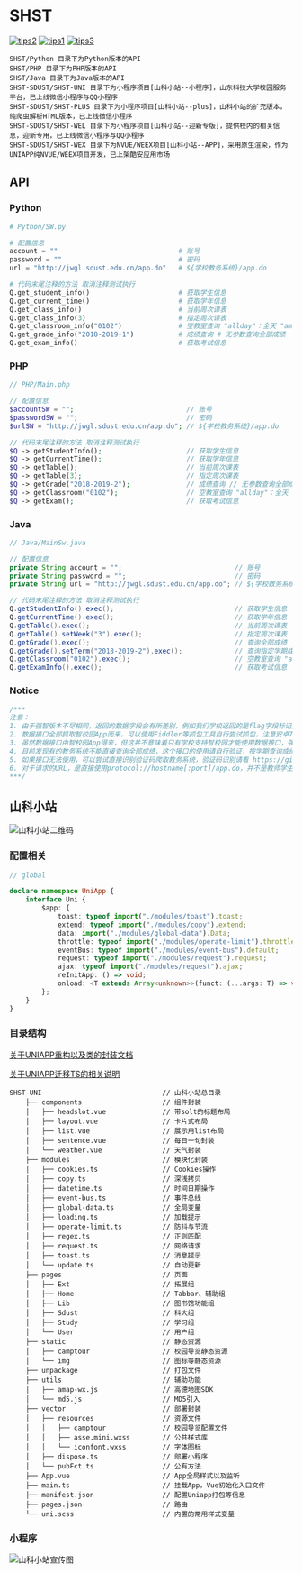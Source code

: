 # SHST

[![tips2](https://img.shields.io/badge/-API-%234C98F7.svg?style=for-the-badge&logo=monogram&logoColor=white)](https://github.com/WindrunnerMax/SW/tree/master) 
[![tips1](https://img.shields.io/badge/-更新日志-%234C98F7.svg?style=for-the-badge&logo=azure-pipelines&logoColor=white)](https://github.com/WindrunnerMax/SHST/blob/SDUST/ChangeLog.md) 
[![tips3](https://img.shields.io/badge/-山科小站-%234C98F7.svg?style=for-the-badge&logo=marketo&logoColor=white)](https://windrunner_max.gitee.io/imgpath/SHST/Static/SHST-WX.jpg) 

```
SHST/Python 目录下为Python版本的API
SHST/PHP 目录下为PHP版本的API
SHST/Java 目录下为Java版本的API 
SHST-SDUST/SHST-UNI 目录下为小程序项目[山科小站--小程序]，山东科技大学校园服务平台，已上线微信小程序与QQ小程序 
SHST-SDUST/SHST-PLUS 目录下为小程序项目[山科小站--plus]，山科小站的扩充版本，纯爬虫解析HTML版本，已上线微信小程序
SHST-SDUST/SHST-WEL 目录下为小程序项目[山科小站--迎新专版]，提供校内的相关信息，迎新专用，已上线微信小程序与QQ小程序   
SHST-SDUST/SHST-WEX 目录下为NVUE/WEEX项目[山科小站--APP]，采用原生渲染，作为UNIAPP纯NVUE/WEEX项目开发，已上架酷安应用市场
```


## API 

### Python

```python
# Python/SW.py

# 配置信息
account = ""                              # 账号
password = ""                             # 密码
url = "http://jwgl.sdust.edu.cn/app.do"   # ${学校教务系统}/app.do

# 代码末尾注释的方法 取消注释测试执行
Q.get_student_info()                      # 获取学生信息
Q.get_current_time()                      # 获取学年信息
Q.get_class_info()                        # 当前周次课表
Q.get_class_info(3)                       # 指定周次课表
Q.get_classroom_info("0102")              # 空教室查询 "allday"：全天 "am"：上午 "pm"：下午 "night"：晚上 "0102":1.2节空教室 "0304":3.4节空教室
Q.get_grade_info("2018-2019-1")           # 成绩查询 # 无参数查询全部成绩
Q.get_exam_info()                         # 获取考试信息
```

### PHP
```php
// PHP/Main.php

// 配置信息
$accountSW = "";                            // 账号
$passwordSW = "";                           // 密码
$urlSW = "http://jwgl.sdust.edu.cn/app.do"; // ${学校教务系统}/app.do

// 代码末尾注释的方法 取消注释测试执行
$Q -> getStudentInfo();                     // 获取学生信息
$Q -> getCurrentTime();                     // 获取学年信息
$Q -> getTable();                           // 当前周次课表
$Q -> getTable(3);                          // 指定周次课表
$Q -> getGrade("2018-2019-2");              // 成绩查询 // 无参数查询全部成绩
$Q -> getClassroom("0102");                 // 空教室查询 "allday"：全天 "am"：上午 "pm"：下午 "night"：晚上 "0102":1.2节空教室 "0304":3.4节空教室
$Q -> getExam();                            // 获取考试信息
```

### Java
```java
// Java/MainSw.java

// 配置信息
private String account = "";                            // 账号
private String password = "";                           // 密码
private String url = "http://jwgl.sdust.edu.cn/app.do"; // ${学校教务系统}/app.do

// 代码末尾注释的方法 取消注释测试执行
Q.getStudentInfo().exec();                              // 获取学生信息
Q.getCurrentTime().exec();                              // 获取学年信息
Q.getTable().exec();                                    // 当前周次课表
Q.getTable().setWeek("3").exec();                       // 指定周次课表
Q.getGrade().exec();                                    // 查询全部成绩
Q.getGrade().setTerm("2018-2019-2").exec();             // 查询指定学期成绩
Q.getClassroom("0102").exec();                          // 空教室查询 "allday"：全天 "am"：上午 "pm"：下午 "night"：晚上 "0102":1.2节空教室 "0304":3.4节空教室
Q.getExamInfo().exec();                                 // 获取考试信息
```

### Notice

```php
/***
注意：
1. 由于强智版本不尽相同，返回的数据字段会有所差别，例如我们学校返回的是flag字段标记登陆成功，而有学校会返回success字段标记登陆成功
2. 数据接口全部抓取智校园App而来，可以使用Fiddler等抓包工具自行尝试抓包，注意安卓7及以上不会认同用户自定义证书，可以使用root将证书安装为系统证书或使用其他的辅助工具尝试抓包
3. 虽然数据接口由智校园App得来，但这并不意味着只有学校支持智校园才能使用数据接口，强智教务系统的接口一般是默认开放的，当然系统管理员可以手动关闭，而智校园的使用是需要强智公司授权的，也就是说虽然学校不能用智校园，但是完全有可能开放接口
4. 目前发现有的教务系统不能直接查询全部成绩，这个接口的使用请自行验证，按学期查询成绩的接口使用目前并未发现问题
5. 如果接口无法使用，可以尝试直接识别验证码爬取教务系统，验证码识别请看 https://github.com/WindrunnerMax/SWVerifyCode 此仓库，提供了使用 Python、PHP、Java、JavaScript 识别验证码的示例
6. 对于请求的URL，是直接使用protocol://hostname[:port]/app.do，并不是教师学生端的URL再拼接app.do，具体可以访问http://app.qzdatasoft.com:9876/qzkjapp/phone/provinceData查阅，此外有些使用ASPX的强智系统的开放接口为${学校教务系统}/app/app.ashx
***/
```

  
## 山科小站

![山科小站二维码](https://cdn.jsdelivr.net/gh/SHST-SDUST/SHST-UNI/vector/resources/exhibition/shst-wx.jpg)

### 配置相关 

```typescript
// global

declare namespace UniApp {
    interface Uni {
        $app: {
            toast: typeof import("./modules/toast").toast;
            extend: typeof import("./modules/copy").extend;
            data: import("./modules/global-data").Data;
            throttle: typeof import("./modules/operate-limit").throttle;
            eventBus: typeof import("./modules/event-bus").default;
            request: typeof import("./modules/request").request;
            ajax: typeof import("./modules/request").ajax;
            reInitApp: () => void;
            onload: <T extends Array<unknown>>(funct: (...args: T) => void, ...args: T) => void;
        };
    }
}
```


### 目录结构  

[关于UNIAPP重构以及类的封装文档](https://blog.touchczy.top/#/MiniProgram/%E5%B1%B1%E7%A7%91%E5%B0%8F%E7%AB%99%E5%B0%8F%E7%A8%8B%E5%BA%8F)

[关于UNIAPP迁移TS的相关说明](https://blog.touchczy.top/#/MiniProgram/uniapp%E5%B0%8F%E7%A8%8B%E5%BA%8F%E8%BF%81%E7%A7%BB%E5%88%B0TS)

```
SHST-UNI                              // 山科小站总目录
    ├── components                    // 组件封装
    │   ├── headslot.vue              // 带solt的标题布局
    │   ├── layout.vue                // 卡片式布局
    │   ├── list.vue                  // 展示用list布局
    │   ├── sentence.vue              // 每日一句封装
    │   └── weather.vue               // 天气封装
    ├── modules                       // 模块化封装
    │   ├── cookies.ts                // Cookies操作
    │   ├── copy.ts                   // 深浅拷贝
    │   ├── datetime.ts               // 时间日期操作
    │   ├── event-bus.ts              // 事件总线
    │   ├── global-data.ts            // 全局变量
    │   ├── loading.ts                // 加载提示
    │   ├── operate-limit.ts          // 防抖与节流
    │   ├── regex.ts                  // 正则匹配
    │   ├── request.ts                // 网络请求
    │   ├── toast.ts                  // 消息提示
    │   └── update.ts                 // 自动更新 
    ├── pages                         // 页面
    │   ├── Ext                       // 拓展组
    │   ├── Home                      // Tabbar、辅助组
    │   ├── Lib                       // 图书馆功能组
    │   ├── Sdust                     // 科大组
    │   ├── Study                     // 学习组
    │   └── User                      // 用户组
    ├── static                        // 静态资源
    │   ├── camptour                  // 校园导览静态资源
    │   └── img                       // 图标等静态资源
    ├── unpackage                     // 打包文件
    ├── utils                         // 辅助功能
    │   ├── amap-wx.js                // 高德地图SDK
    │   └── md5.js                    // MD5引入
    ├── vector                        // 部署封装
    │   ├── resources                 // 资源文件
    │   │   ├── camptour              // 校园导览配置文件
    │   │   ├── asse.mini.wxss        // 公共样式库
    │   │   └── iconfont.wxss         // 字体图标
    │   ├── dispose.ts                // 部署小程序
    │   └── pubFct.ts                 // 公有方法
    ├── App.vue                       // App全局样式以及监听
    ├── main.ts                       // 挂载App，Vue初始化入口文件
    ├── manifest.json                 // 配置Uniapp打包等信息
    ├── pages.json                    // 路由
    └── uni.scss                      // 内置的常用样式变量
```

### 小程序  
![山科小站宣传图](https://cdn.jsdelivr.net/gh/SHST-SDUST/SHST-UNI/vector/resources/exhibition/show.jpg)

